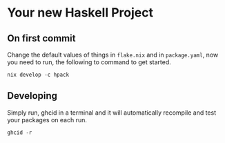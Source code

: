 # Your new Haskell Project

## On first commit

Change the default values of things in `flake.nix` and in `package.yaml`, now 
you need to run, the following to command to get started.
```
nix develop -c hpack
```

## Developing

Simply run, ghcid in a terminal and it will automatically recompile and test your packages on each
run.

```
ghcid -r
```
